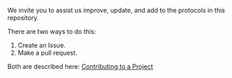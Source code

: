We invite you to assist us improve, update, and add to the protocols in this repository.

There are two ways to do this:

1. Create an Issue. 
2. Make a pull request.

Both are described here: [Contributing to a Project](https://guides.github.com/activities/contributing-to-open-source/#contributing)
